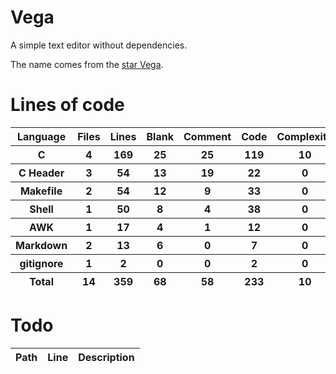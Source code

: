 # Vega

A simple text editor without dependencies.

The name comes from the [star Vega](https://en.wikipedia.org/wiki/Vega).

# Lines of code

<table id="scc-table">
	<thead><tr>
		<th>Language</th>
		<th>Files</th>
		<th>Lines</th>
		<th>Blank</th>
		<th>Comment</th>
		<th>Code</th>
		<th>Complexity</th>
		<th>Bytes</th>
	</tr></thead>
	<tbody><tr>
		<th>C</th>
		<th>4</th>
		<th>169</th>
		<th>25</th>
		<th>25</th>
		<th>119</th>
		<th>10</th>
		<th>3658</th>
	</tr><tr>
		<th>C Header</th>
		<th>3</th>
		<th>54</th>
		<th>13</th>
		<th>19</th>
		<th>22</th>
		<th>0</th>
		<th>1216</th>
	</tr><tr>
		<th>Makefile</th>
		<th>2</th>
		<th>54</th>
		<th>12</th>
		<th>9</th>
		<th>33</th>
		<th>0</th>
		<th>1021</th>
	</tr><tr>
		<th>Shell</th>
		<th>1</th>
		<th>50</th>
		<th>8</th>
		<th>4</th>
		<th>38</th>
		<th>0</th>
		<th>947</th>
	</tr><tr>
		<th>AWK</th>
		<th>1</th>
		<th>17</th>
		<th>4</th>
		<th>1</th>
		<th>12</th>
		<th>0</th>
		<th>218</th>
	</tr><tr>
		<th>Markdown</th>
		<th>2</th>
		<th>13</th>
		<th>6</th>
		<th>0</th>
		<th>7</th>
		<th>0</th>
		<th>268</th>
	</tr><tr>
		<th>gitignore</th>
		<th>1</th>
		<th>2</th>
		<th>0</th>
		<th>0</th>
		<th>2</th>
		<th>0</th>
		<th>13</th>
	</tr></tbody>
	<tfoot><tr>
		<th>Total</th>
		<th>14</th>
		<th>359</th>
		<th>68</th>
		<th>58</th>
		<th>233</th>
		<th>10</th>
    	<th>7341</th>
	</tr></tfoot>
	</table>

# Todo
|Path|Line|Description|
|-|-|-|
